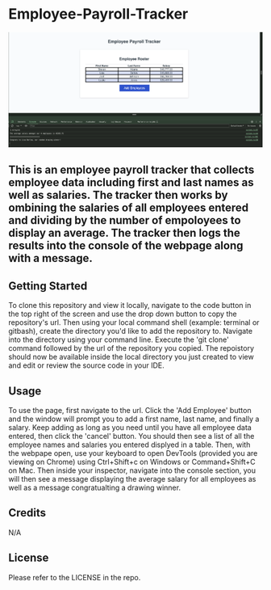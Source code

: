 # Employee-Payroll-Tracker

![image of payroll tracker](<payroll tracker.png>)

## This is an employee payroll tracker that collects employee data including first and last names as well as salaries. The tracker then works by ombining the salaries of all employees entered and dividing by the number of empoloyees to display an average. The tracker then logs the results into the console of the webpage along with a message.

## Getting Started

To clone this repository and view it locally, navigate to the code button in the top right of the screen and use the drop down button to copy the repository's url. Then using your local command shell (example: terminal or gitbash), create the directory you'd like to add the repository to. Navigate into the directory using your command line. Execute the 'git clone' command followed by the url of the repository you copied. The repoistory should now be available inside the local directory you just created to view and edit or review the source code in your IDE. 

## Usage

To use the page, first navigate to the url. Click the 'Add Employee' button and the window will prompt you to add a first name, last name, and finally a salary. Keep adding as long as you need until you have all employee data entered, then click the 'cancel' button. You should then see a list of all the employee names and salaries you entered displyed in a table. Then, with the webpape open, use your keyboard to open DevTools (provided you are viewing on Chrome) using Ctrl+Shift+c on Windows or Command+Shift+C on Mac. Then inside your inspector, navigate into the console section, you will then see a message displaying the average salary for all employees as well as a message congratualting a drawing winner. 

## Credits
N/A

## License

Please refer to the LICENSE in the repo. 